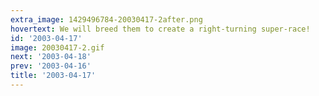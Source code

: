 ```yaml
---
extra_image: 1429496784-20030417-2after.png
hovertext: We will breed them to create a right-turning super-race!
id: '2003-04-17'
image: 20030417-2.gif
next: '2003-04-18'
prev: '2003-04-16'
title: '2003-04-17'
---
```


